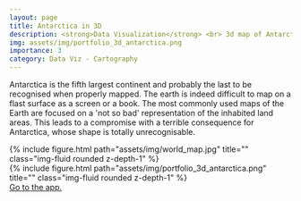 ```yaml
---
layout: page
title: Antarctica in 3D
description: <strong>Data Visualization</strong> <br> 3d map of Antarctica.
img: assets/img/portfolio_3d_antarctica.png
importance: 3
category: Data Viz - Cartography
---
```


Antarctica is the fifth largest continent and probably the last to be recognised when properly mapped. The earth is indeed difficult to map on a flast surface as a screen or a book. The most commonly used maps of the Earth are focused on a 'not so bad' representation of the inhabited land areas. This leads to a compromise with a terrible consequence for Antarctica, whose shape is totally unrecognisable.

<div class="row">
           {% include figure.html path="assets/img/world_map.jpg" title="" class="img-fluid rounded z-depth-1" %}
</div>


<div class="row">
           {% include figure.html path="assets/img/portfolio_3d_antarctica.png" title="" class="img-fluid rounded z-depth-1" %}
</div>
<a href="https://ige-vis.univ-grenoble-alpes.fr/antarcticaStory/index3d.html"> Go to the app.</a>
